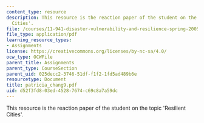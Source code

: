 ```yaml
---
content_type: resource
description: This resource is the reaction paper of the student on the topic 'Resilient
  Cities'.
file: /courses/11-941-disaster-vulnerability-and-resilience-spring-2005/d52f3fd803ed45287674c69c8a7a59dc_patricia_chang9.pdf
file_type: application/pdf
learning_resource_types:
- Assignments
license: https://creativecommons.org/licenses/by-nc-sa/4.0/
ocw_type: OCWFile
parent_title: Assignments
parent_type: CourseSection
parent_uid: 025decc2-3746-51df-f1f2-1fd5ad489b6e
resourcetype: Document
title: patricia_chang9.pdf
uid: d52f3fd8-03ed-4528-7674-c69c8a7a59dc
---
```

This resource is the reaction paper of the student on the topic 'Resilient Cities'.